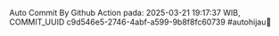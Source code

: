 Auto Commit By Github Action pada: 2025-03-21 19:17:37 WIB, COMMIT_UUID c9d546e5-2746-4abf-a599-9b8f8fc60739 #autohijau🗿
